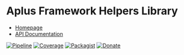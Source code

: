 # Aplus Framework Helpers Library

- [Homepage](https://aplus-framework.com/docs/helpers)
- [API Documentation](https://aplus-framework.gitlab.io/libraries/helpers/docs/)

[![Pipeline](https://gitlab.com/aplus-framework/libraries/helpers/badges/master/pipeline.svg)](https://gitlab.com/aplus-framework/libraries/helpers/-/pipelines?scope=branches)
[![Coverage](https://gitlab.com/aplus-framework/libraries/helpers/badges/master/coverage.svg?job=test:php)](https://aplus-framework.gitlab.io/libraries/helpers/coverage/)
[![Packagist](https://img.shields.io/packagist/v/aplus/helpers)](https://packagist.org/packages/aplus/helpers)
[![Donate](https://img.shields.io/badge/Donate-PayPal-blue.svg)](https://www.paypal.com/cgi-bin/webscr?cmd=_s-xclick&hosted_button_id=NGBNW5PY4VSJ4)
